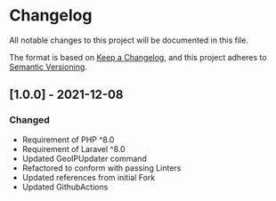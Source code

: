 # Changelog
All notable changes to this project will be documented in this file.

The format is based on [Keep a Changelog](https://keepachangelog.com/en/1.0.0/),
and this project adheres to [Semantic Versioning](https://semver.org/spec/v2.0.0.html).

[//]: <> (Next Version Placeholder)

## [1.0.0] - 2021-12-08
### Changed
- Requirement of PHP ^8.0
- Requirement of Laravel ^8.0
- Updated GeoIPUpdater command
- Refactored to conform with passing Linters
- Updated references from initial Fork
- Updated GithubActions
